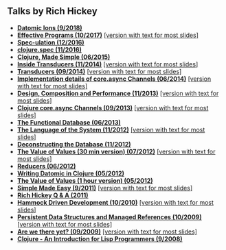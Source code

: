 Talks by Rich Hickey
--------------------

* **[Datomic Ions (9/2018)](DatomicIons.md)**
* **[Effective Programs (10/2017)](EffectivePrograms.md)** [[version with text for most slides]](EffectivePrograms-mostly-text.md)
* **[Spec-ulation (12/2016)](Spec_ulation.md)**
* **[clojure.spec (11/2016)](ClojureSpec.md)**
* **[Clojure, Made Simple (06/2015)](ClojureMadeSimple.md)**
* **[Inside Transducers (11/2014)](InsideTransducers.md)** [[version with text for most slides]](InsideTransducers-mostly-text.md)
* **[Transducers (09/2014)](Transducers.md)** [[version with text for most slides]](Transducers-mostly-text.md)
* **[Implementation details of core.async Channels (06/2014)](ImplementationDetails.md)** [[version with text for most slides]](ImplementationDetails-mostly-text.md)
* **[Design, Composition and Performance (11/2013)](DesignCompositionPerformance.md)** [[version with text for most slides]](DesignCompositionPerformance-mostly-text.md)
* **[Clojure core.async Channels (09/2013)](CoreAsync.md)** [[version with text for most slides]](CoreAsync-mostly-text.md)
* **[The Functional Database (06/2013)](FunctionalDatabase.md)**
* **[The Language of the System (11/2012)](LanguageSystem.md)** [[version with text for most slides]](LanguageSystem-mostly-text.md)
* **[Deconstructing the Database (11/2012)](DeconstructingTheDatabase.md)**
* **[The Value of Values (30 min version) (07/2012)](ValueOfValues.md)** [[version with text for most slides]](ValueOfValues-mostly-text.md)
* **[Reducers (06/2012)](Reducers.md)**
* **[Writing Datomic in Clojure (05/2012)](WritingDatomicInClojure.md)**
* **[The Value of Values (1 hour version) (05/2012)](ValueOfValuesLong.md)**
* **[Simple Made Easy (9/2011)](SimpleMadeEasy.md)** [[version with text for most slides]](SimpleMadeEasy-mostly-text.md)
* **[Rich Hickey Q & A (2011)](RichHickeyQandA.md)**
* **[Hammock Driven Development (10/2010)](HammockDrivenDev.md)** [[version with text for most slides]](HammockDrivenDev-mostly-text.md)
* **[Persistent Data Structures and Managed References (10/2009)](PersistentDataStructure.md)** [[version with text for most slides]](PersistentDataStructure-mostly-text.md)
* **[Are we there yet? (09/2009)](AreWeThereYet.md)** [[version with text for most slides]](AreWeThereYet-mostly-text.md)
* **[Clojure - An Introduction for Lisp Programmers (9/2008)](ClojureIntroForLispProgrammers.md)**
